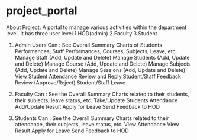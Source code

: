 # project_portal

About Project:
A portal to manage various activities within the department level.
It has three user level 
1.HOD(admin)
2.Faculty
3.Student


1. Admin Users Can :
See Overall Summary Charts of Students Performances, Staff Performances, Courses, Subjects, Leave, etc.
Manage Staff (Add, Update and Delete)
Manage Students (Add, Update and Delete)
Manage Course (Add, Update and Delete)
Manage Subjects (Add, Update and Delete)
Manage Sessions (Add, Update and Delete)
View Student Attendance
Review and Reply Student/Staff Feedback
Review (Approve/Reject) Student/Staff Leave

2. Faculty Can :
See the Overall Summary Charts related to their students, their subjects, leave status, etc.
Take/Update Students Attendance
Add/Update Result
Apply for Leave
Send Feedback to HOD

3. Students Can :
See the Overall Summary Charts related to their attendance, their subjects, leave status, etc.
View Attendance
View Result
Apply for Leave
Send Feedback to HOD
